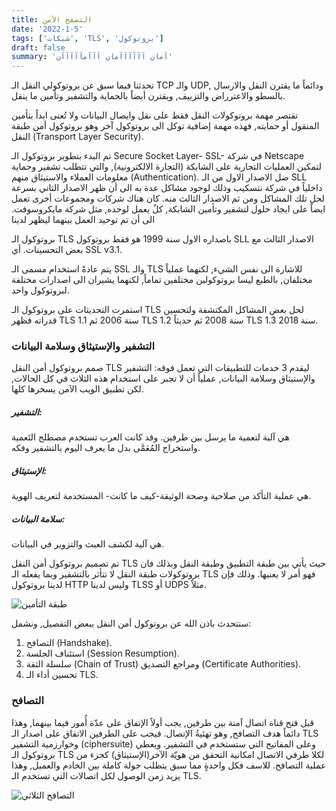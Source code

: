 ```yaml
---
title: التصفح الآمن
date: '2022-1-5'
tags: ['شبكات', 'TLS', 'بروتوكول']
draft: false
summary: 'آمان آآآآآآمان آآآمآآآآآن'
---
```


تحدثنا فيما سبق عن بروتوكولي النقل الـ TCP والـ UDP, ودائماً ما يقترن النقل والارسال بالسطو والاعترراض والتزييف, ويقترن أيضاً بالحماية والتشفير وتأمين ما ينقل. 

تقتصر مهمة بروتوكولات النقل فقط على نقل وايصال البيانات ولا تُعنى ابداً بتأمين المنقول أو حمايته, فهذه مهمة إضافية توكل الى بروتوكول آخر وهو بروتوكول أمن طبقة النقل (Transport Layer Security).



تم البدء بتطوير بروتوكول الـ Secure Socket Layer- SSL- في شركة Netscape لتمكين العمليات التجارية على الشابكة (التجارة الالكترونية), والتي تتطلب تشفير وحماية معلومات العملاء والاستيثاق منهم (Authentication).  ضل الاصدار الاول من الـ SLL داخلياً في شركة نتسكيب وذلك لوجود مشاكل عدة به الى أن ظهر الاصدار الثاني بسرعة لحل تلك المشاكل ومن ثم الاصدار الثالث منه. كان هناك شركات ومجموعات أخرى تعمل ايضاً على ايجاد حلول لتشفير وتأمين الشابكة, كلٌ يعمل لوحده, مثل شركة مايكروسوفت. الى أن تم توحيد العمل بينهما ليظهر لدينا 

بروتوكول الـ  TLS باصداره الاول سنة 1999 هو فقط بروتوكول SLL الاصدار الثالث مع بعض التحسينات. أي SSL v3.1.



يتم عادةً استخدام مسمى الـ SSL والـ TLS للاشارة الى نفس الشيء, لكنهما عملياً مختلفان, بالطبع ليسا بروتوكولين مختلفين تماماً, لكنهما يشيران الى اصدارات مختلفة لبروتوكول واحد.



استمرت التحديثات على بروتوكول الـ TLS لحل بعض المشاكل المكتشفة ولتحسين قدراته فظهر TLS 1.1 سنة 2006 ثم TLS 1.2 سنة 2008 ثم حديثاً TLS 1.3 سنة 2018.



### التشفير والإستيثاق وسلامة البيانات

صمم بروتوكول أمن النقل TLS ليقدم 3 خدمات للتطبيقات التي تعمل فوقه: التشفير والإستيثاق وسلامة البيانات, عملياً أن لا تجبر على استخدام هذه الثلاث في كل الحالات, لكن تطبيق الويب الآمن يسخرها كلها.

##### التشفير:

هي آلية لتعمية ما يرسل بين طرفين. وقد كانت العرب تستخدم مصطلح التَعمية واستخراج المُعَمَّى بدل ما يعرف اليوم بالتشفير وفكه. 

##### الإستيثاق:

هي عملية التأكد من صلاحية وصحة الوثيقة-كيف ما كانت- المستخدمة لتعريف الهوية. 

##### سلامة البيانات:

هي آلية لكشف العبث والتزوير في البيانات.



تم تصميم بروتوكول أمن النقل TLS حيث يأتي بين طبقة التطبيق وطبقة النقل وبذلك فان بروتوكولات طبقة النقل لا تتأثر بالتشفير وبما يفعله الـ TLS فهو أمر لا يعنيها. وذلك فإن لدينا بروتوكول HTTP وليس لدينا TLSS أو UDPS مثلاً.

![طبقة التأمين](/static/images/blogs/التصافح-الامن/طبقة-التأمين.png)




سنتحدث باذن الله عن بروتوكول أمن النقل ببعض التفصيل, ونشمل:

1. التصافح (Handshake).
2. استئناف الجلسة (Session Resumption).
3. سلسلة الثقة (Chain of Trust) ومراجع التصديق (Certificate Authorities).
4. تحسين أداء الـ TLS.



### التصافح

قبل فتح قناة اتصال آمنة بين طرفين, يجب أولاً اﻹتفاق على عدّة أُمور فيما بينهما, وهذا دائماً هدف التصافح, وهو تهئيةُ الإتصال. فيجب على الطرفين الاتفاق على اصدار الـ TLS وخوارزمية التشفير (ciphersuite) وعلى المفاتيح التي ستستخدم في التشفير. ويعطي بروتوكول الـ TLS لكلا طرفي الاتصال امكانية التحقق من هويّة الآخر(الإستيثاق) كجزء من عملية التصافح. للاسف فكل واحدةٍ مما سبق يتطلب جولة كاملة بين الخادم والعميل, وهذا يزيد زمن الوصول لكل اتصالات التي تستخدم الـ TLS.

![التصافح الثلاثي](/static/images/blogs/التصافح-الامن/تصافح-بروتوكول-أمن-النقل.png)

